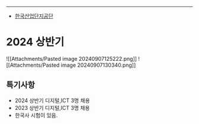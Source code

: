 ---
- [한국산업단지공단](https://www.kicox.or.kr/user/bbs/BD_selectBbsList.do?q_bbsCode=1019)
# 2024 상반기
![[Attachments/Pasted image 20240907125222.png]]
![[Attachments/Pasted image 20240907130340.png]]

## 특기사항
- 2024 상반기 디지털,ICT 3명 채용
- 2023 상반기 디지털,ICT 3명 채용
- 한국사 시험이 있음.